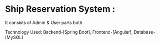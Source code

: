 # Ship Reservation System : 
It consists of Admin & User parts both. 

Technology Used: Backend-[Spring Boot], Frontend-[Angular], Database-[MySQL] 
